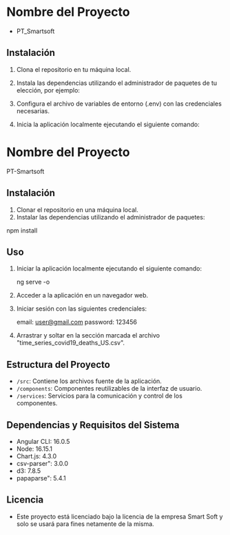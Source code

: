 
# Nombre del Proyecto

- PT_Smartsoft


## Instalación

1. Clona el repositorio en tu máquina local.
2. Instala las dependencias utilizando el administrador de paquetes de tu elección, por ejemplo:

3. Configura el archivo de variables de entorno (.env) con las credenciales necesarias.
4. Inicia la aplicación localmente ejecutando el siguiente comando:
# Nombre del Proyecto

PT-Smartsoft

## Instalación

1. Clonar el repositorio en una máquina local.
2. Instalar las dependencias utilizando el administrador de paquetes:

  npm install


## Uso

1. Iniciar la aplicación localmente ejecutando el siguiente comando:
   
   ng serve -o

2. Acceder a la aplicación en un navegador web.
3. Iniciar sesión con las siguientes credenciales: 
   
   email: user@gmail.com
   password: 123456

4. Arrastrar y soltar en la sección marcada el archivo "time_series_covid19_deaths_US.csv".

## Estructura del Proyecto

- `/src`: Contiene los archivos fuente de la aplicación.
- `/components`: Componentes reutilizables de la interfaz de usuario.
- `/services`: Servicios para la comunicación y control de los componentes.

## Dependencias y Requisitos del Sistema

- Angular CLI: 16.0.5
- Node: 16.15.1
- Chart.js: 4.3.0
- csv-parser": 3.0.0
- d3: 7.8.5
- papaparse": 5.4.1

## Licencia

- Este proyecto está licenciado bajo la licencia de la empresa Smart Soft y solo se usará para fines netamente de la misma.




